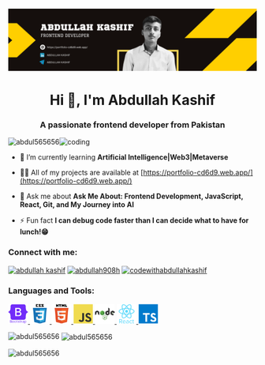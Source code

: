 ![logo](https://github.com/Abdul565656/Abdul565656/blob/main/bBack%20and%20Yellow%20%20Personal%20Trainer%20Linkedin%20Banner%20(1).png)
<h1 align="center">Hi 👋, I'm Abdullah Kashif</h1>
<h3 align="center">A passionate frontend developer from Pakistan</h3>

<img align="right" alt="coding" width="400" src="https://camo.githubusercontent.com/7de37139d0b4c1ce40865e799b446c0e963a3dd8fb68d239707237c40604fa3d/68747470733a2f2f63646e2e6472696262626c652e636f6d2f75736572732f3733303730332f73637265656e73686f74732f363538313234332f6176656e746f2e676966">

<p align="left"> <img src="https://komarev.com/ghpvc/?username=abdul565656&label=Profile%20views&color=0e75b6&style=flat" alt="abdul565656" /> </p>

- 🌱 I’m currently learning **Artificial Intelligence|Web3|Metaverse**

- 👨‍💻 All of my projects are available at [https://portfolio-cd6d9.web.app/](https://portfolio-cd6d9.web.app/)

- 💬 Ask me about **Ask Me About: Frontend Development, JavaScript, React, Git, and My Journey into AI**

- ⚡ Fun fact **I can debug code faster than I can decide what to have for lunch!😁**

<h3 align="left">Connect with me:</h3>
<p align="left">
<a href="https://www.linkedin.com/in/abdullah-kashif-9rr900/" target="blank"><img align="center" src="https://raw.githubusercontent.com/rahuldkjain/github-profile-readme-generator/master/src/images/icons/Social/linked-in-alt.svg" alt="abdullah kashif" height="30" width="40" /></a>
<a href="https://instagram.com/abdullah908h" target="blank"><img align="center" src="https://raw.githubusercontent.com/rahuldkjain/github-profile-readme-generator/master/src/images/icons/Social/instagram.svg" alt="abdullah908h" height="30" width="40" /></a>
<a href="https://youtube.com/@codewithabdullahkashif?si=iM705hYJYZNFJQlu" target="blank"><img align="center" src="https://raw.githubusercontent.com/rahuldkjain/github-profile-readme-generator/master/src/images/icons/Social/youtube.svg" alt="codewithabdullahkashif" height="30" width="40" /></a>
</p>

<h3 align="left">Languages and Tools:</h3>
<p align="left"> <a href="https://getbootstrap.com" target="_blank" rel="noreferrer"> <img src="https://raw.githubusercontent.com/devicons/devicon/master/icons/bootstrap/bootstrap-plain-wordmark.svg" alt="bootstrap" width="40" height="40"/> </a> <a href="https://www.w3schools.com/css/" target="_blank" rel="noreferrer"> <img src="https://raw.githubusercontent.com/devicons/devicon/master/icons/css3/css3-original-wordmark.svg" alt="css3" width="40" height="40"/> </a> <a href="https://www.w3.org/html/" target="_blank" rel="noreferrer"> <img src="https://raw.githubusercontent.com/devicons/devicon/master/icons/html5/html5-original-wordmark.svg" alt="html5" width="40" height="40"/> </a> <a href="https://developer.mozilla.org/en-US/docs/Web/JavaScript" target="_blank" rel="noreferrer"> <img src="https://raw.githubusercontent.com/devicons/devicon/master/icons/javascript/javascript-original.svg" alt="javascript" width="40" height="40"/> </a> <a href="https://nodejs.org" target="_blank" rel="noreferrer"> <img src="https://raw.githubusercontent.com/devicons/devicon/master/icons/nodejs/nodejs-original-wordmark.svg" alt="nodejs" width="40" height="40"/> </a> <a href="https://reactjs.org/" target="_blank" rel="noreferrer"> <img src="https://raw.githubusercontent.com/devicons/devicon/master/icons/react/react-original-wordmark.svg" alt="react" width="40" height="40"/> </a> <a href="https://www.typescriptlang.org/" target="_blank" rel="noreferrer"> <img src="https://raw.githubusercontent.com/devicons/devicon/master/icons/typescript/typescript-original.svg" alt="typescript" width="40" height="40"/> </a> </p>

<p><img align="left" src="https://github-readme-stats.vercel.app/api/top-langs?username=abdul565656&show_icons=true&locale=en&layout=compact" alt="abdul565656" /></p>

<p>&nbsp;<img align="center" src="https://github-readme-stats.vercel.app/api?username=abdul565656&show_icons=true&locale=en" alt="abdul565656" /></p>

<p><img align="center" src="https://github-readme-streak-stats.herokuapp.com/?user=abdul565656&" alt="abdul565656" /></p>

